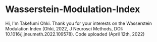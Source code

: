 # Wasserstein-Modulation-Index
 Hi, I'm Takefumi Ohki.
 Thank you for your interests on the Wasserstein Modulation Index (Ohki, 2022, J Neurosci Methods, DOI: 10.1016/j.jneumeth.2022.109578).
 Code uploaded (April 12th, 2022)
 

